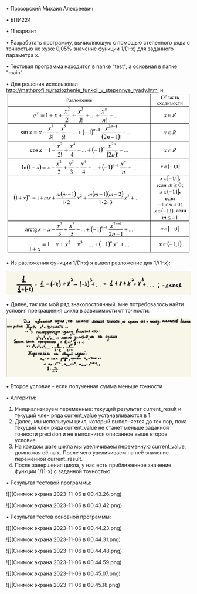 • Прозорский Михаил Алексеевич

• БПИ224

• 11 вариант

• Разработать программу, вычисляющую с помощью степенного ряда с точностью не хуже 0,05% значение функции 1/(1-x) для заданного параметра x.

• Тестовая программа находится в папке "test", а основная в папке "main"

• Для решения использовал http://mathprofi.ru/razlozhenie_funkcij_v_stepennye_ryady.html и ![](image.png)

• Из разложения функции 1/(1+x) я вывел разложение для 1/(1-x):

![](telegram-cloud-photo-size-2-5350327875905115534-y.jpg)

• Далее, так как мой ряд знакопостоянный, мне потребовалось найти условия прекращения цикла в зависимости от точности:

![](telegram-cloud-photo-size-2-5350327875905115536-y.jpg)

• Второе условие - если полученная сумма меньше точности

• Алгоритм:

1. Инициализируем переменные: текущий результат current_result и текущий член ряда current_value устанавливаются в 1.
2. Далее, мы используем цикл, который выполняется до тех пор, пока текущий член ряда current_value не станет меньше заданной точности precision и не выполнится описанное выше второе условие.
3. На каждом шаге цикла мы увеличиваем переменную current_value, домножая её на x. После чего увеличиваем на неё значение переменной current_result.
4. После завершения цикла, у нас есть приближенное значение функции 1/(1-x) с заданной точностью.

• Результат тестовой программы:

![](Снимок экрана 2023-11-06 в 00.43.26.png)

![](Снимок экрана 2023-11-06 в 00.43.42.png)

• Результат тестов основной программы:

![](Снимок экрана 2023-11-06 в 00.44.23.png)

![](Снимок экрана 2023-11-06 в 00.44.31.png)

![](Снимок экрана 2023-11-06 в 00.44.48.png)

![](Снимок экрана 2023-11-06 в 00.44.59.png)

![](Снимок экрана 2023-11-06 в 00.45.07.png)

![](Снимок экрана 2023-11-06 в 00.45.18.png)

